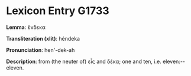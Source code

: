 # Lexicon Entry G1733

**Lemma**: ἕνδεκα

**Transliteration (xlit)**: héndeka

**Pronunciation**: hen'-dek-ah

**Description**:
from (the neuter of) εἷς and δέκα; one and ten, i.e. eleven:--eleven.
